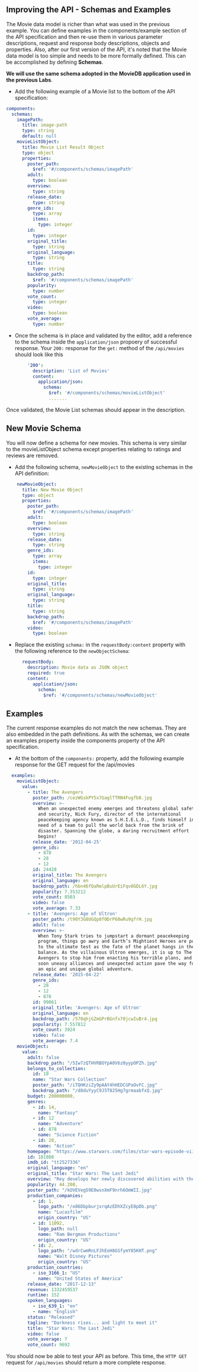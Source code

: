 ## Improving the API - Schemas and Examples

The Movie data model is richer than what was used in the previous example. You can define examples in the components/example section of the API specification and then re-use them in various parameter descriptions, request and response body descriptions, objects and properties.
Also, after our first version of the API, it's noted that the Movie data model is too simple and needs to be more formally defined. This can be accomplished by defining **Schemas**.

**We will use the same schema adopted in the MovieDB application used in the previous Labs**.

- Add the following example of a Movie list to the bottom of the API specification:


~~~yaml
components:
  schemas:
    imagePath:
      title: image-path
      type: string
      default: null
    movieListObject:
      title: Movie List Result Object
      type: object
      properties:
        poster_path:
          $ref: '#/components/schemas/imagePath'
        adult:
          type: boolean
        overview:
          type: string
        release_date:
          type: string
        genre_ids:
          type: array
          items:
            type: integer
        id:
          type: integer
        original_title:
          type: string
        original_language:
          type: string
        title:
          type: string
        backdrop_path:
          $ref: '#/components/schemas/imagePath'
        popularity:
          type: number
        vote_count:
          type: integer
        video:
          type: boolean
        vote_average:
          type: number
~~~


- Once the schema is in place and validated by the editor, add a reference to the schema inside the ``application/json`` propoery of successful response. Your ``200:`` response for the ``get:`` method of the ``/api/movies`` should look like this 

~~~yaml
        '200':
          description: 'List of Movies'
          content:
            application/json:
              schema: 
                $ref: '#/components/schemas/movieListObject'
                .......
~~~

Once validated, the Movie List schemas should appear in the description.

## New Movie Schema

You will now define a schema for new movies. This schema is very similar to the movieListObject schema except properties relating to ratings and reviews are removed.

- Add the following schema, ``newMovieObject`` to the existing schemas in the API definition:

~~~yaml
    newMovieObject:
      title: New Movie Object
      type: object
      properties:
        poster_path:
          $ref: '#/components/schemas/imagePath'
        adult:
          type: boolean
        overview:
          type: string
        release_date:
          type: string
        genre_ids:
          type: array
          items:
            type: integer
        id:
          type: integer
        original_title:
          type: string
        original_language:
          type: string
        title:
          type: string
        backdrop_path:
          $ref: '#/components/schemas/imagePath'
        video:
          type: boolean
~~~

- Replace the existing ``schema:`` in the ``requestBody:content`` property with the following reference to the ``newObjectSchema``:

~~~yaml
      requestBody:
        description: Movie data as JSON object  
        required: true
        content:
          application/json:
            schema: 
              $ref: '#/components/schemas/newMovieObject'
~~~

## Examples

The current response examples do not match the new schemas. They are also embedded in the path definitions. As with the schemas, we can create an examples property inside the components property of the API specification. 

- At the bottom of the ``components:`` property, add the following example response for the GET request for the /api/movies  

~~~yaml
  examples:
    movieListObject:
      value:
        - title: The Avengers
          poster_path: /cezWGskPY5x7GaglTTRN4Fugfb8.jpg
          overview: >-
            When an unexpected enemy emerges and threatens global safety
            and security, Nick Fury, director of the international
            peacekeeping agency known as S.H.I.E.L.D., finds himself in
            need of a team to pull the world back from the brink of
            disaster. Spanning the globe, a daring recruitment effort
            begins!
          release_date: '2012-04-25'
          genre_ids:
            - 878
            - 28
            - 12
          id: 24428
          original_title: The Avengers
          original_language: en
          backdrop_path: /hbn46fQaRmlpBuUrEiFqv0GDL6Y.jpg
          popularity: 7.353212
          vote_count: 8503
          video: false
          vote_average: 7.33
        - title: 'Avengers: Age of Ultron'
          poster_path: /t90Y3G8UGQp0f0DrP60wRu9gfrH.jpg
          adult: false
          overview: >-
            When Tony Stark tries to jumpstart a dormant peacekeeping
            program, things go awry and Earth’s Mightiest Heroes are put
            to the ultimate test as the fate of the planet hangs in the
            balance. As the villainous Ultron emerges, it is up to The
            Avengers to stop him from enacting his terrible plans, and
            soon uneasy alliances and unexpected action pave the way for
            an epic and unique global adventure.
          release_date: '2015-04-22'
          genre_ids:
            - 28
            - 12
            - 878
          id: 99861
          original_title: 'Avengers: Age of Ultron'
          original_language: en
          backdrop_path: /570qhjGZmGPrBGnfx70jcwIuBr4.jpg
          popularity: 7.557812
          vote_count: 3924
          video: false
          vote_average: 7.4
    movieObject:
      value:
        adult: false
        backdrop_path: "/5Iw7zQTHVRBOYpA0V6z0yypOPZh.jpg"
        belongs_to_collection: 
          id: 10
          name: "Star Wars Collection"
          poster_path: "/iTQHKziZy9pAAY4hHEDCGPaOvFC.jpg"
          backdrop_path: "/d8duYyyC9J5T825Hg7grmaabfxQ.jpg"
        budget: 200000000,
        genres: 
          - id: 14,
            name: "Fantasy"
          - id: 12
            name: "Adventure"
          - id: 878
            name: "Science Fiction"
          - id: 28,
            name: "Action"
        homepage: "https://www.starwars.com/films/star-wars-episode-viii-the-last-jedi"
        id: 181808
        imdb_id: "tt2527336"
        original_language: "en"
        original_title: "Star Wars: The Last Jedi"
        overview: "Rey develops her newly discovered abilities with the guidance of Luke Skywalker, who is unsettled by the strength of her powers. Meanwhile, the Resistance prepares to do battle with the First Order."
        popularity: 44.208,
        poster_path: "/kOVEVeg59E0wsnXmF9nrh6OmWII.jpg"
        production_companies: 
          - id: 1,
            logo_path: "/o86DbpburjxrqAzEDhXZcyE8pDb.png"
            name: "Lucasfilm"
            origin_country: "US"
          - id: 11092,
            logo_path: null
            name: "Ram Bergman Productions"
            origin_country: "US"
          - id: 2,
            logo_path: "/wdrCwmRnLFJhEoH8GSfymY85KHT.png"
            name: "Walt Disney Pictures"
            origin_country: "US"
        production_countries: 
          - iso_3166_1: "US"
            name: "United States of America"
        release_date: "2017-12-13"
        revenue: 1332459537
        runtime: 152
        spoken_languages: 
          - iso_639_1: "en"
          - name: "English"
        status: "Released"
        tagline: "Darkness rises... and light to meet it"
        title: "Star Wars: The Last Jedi"
        video: false
        vote_average: 7
        vote_count: 9692
~~~

You should now be able to test your API as before. This time, the ``HTTP GET`` request for ``/api/movies`` should return a more complete response.
